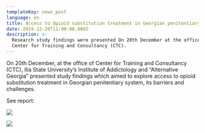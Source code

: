 ```yaml
---
templateKey: news_post
language: en
title: Access to Opioid substitution treatment in Georgian penitentiary system
date: 2019-12-20T11:00:00.000Z
description: >-
  Research study findings were presented On 20th December at the office of
  Center for Training and Consultancy (CTC).
---
```

On 20th December, at the office of Center for Training and Consultancy (CTC), Ilia State University’s Institute of Addictology and “Alternative Georgia” presented study findings which aimed to explore access to opioid substitution treatment in Georgian penitentiary system, its barriers and challenges.

See report:

<div class="image-list">

![](/media/uploads/80811371_3210341235648561_8961293884072132608_o.jpg)

![](/media/uploads/79784794_3210341242315227_8392370185192865792_o.jpg)

</div>
